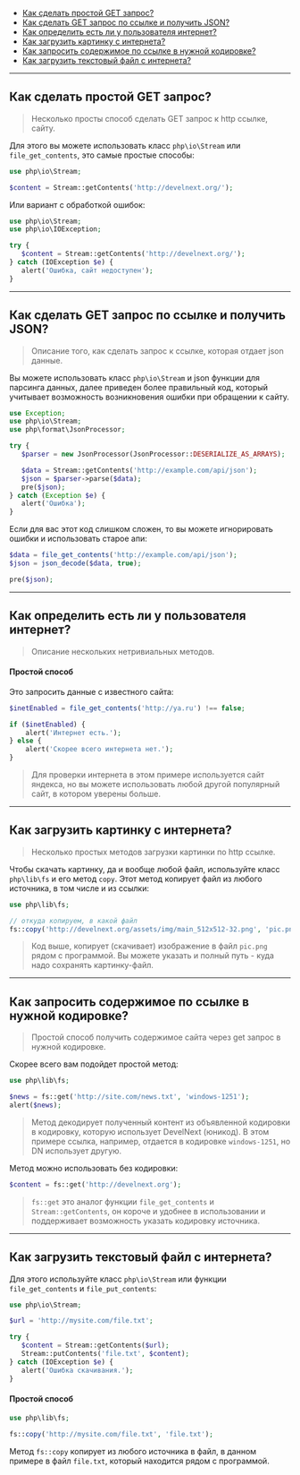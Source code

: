 - [Как сделать простой GET запрос?](#get-request)
- [Как сделать GET запрос по ссылке и получить JSON?](#get-json)
- [Как определить есть ли у пользователя интернет?](#check-inet)
- [Как загрузить картинку с интернета?](#get-image)
- [Как запросить содержимое по ссылке в нужной кодировке?](#get-content)
- [Как загрузить текстовый файл с интернета?](#get-text-file)

---

<a name=get-request />

## Как сделать простой GET запрос?
> Несколько просты способ сделать GET запрос к http ссылке, сайту.

Для этого вы можете использовать класс `php\io\Stream` или `file_get_contents`, это самые простые способы:

```php
use php\io\Stream;

$content = Stream::getContents('http://develnext.org/');
```

Или вариант с обработкой ошибок:

```php
use php\io\Stream;
use php\io\IOException;

try {
   $content = Stream::getContents('http://develnext.org/');
} catch (IOException $e) {
   alert('Ошибка, сайт недоступен');
}
```

---

<a name=get-json />

## Как сделать GET запрос по ссылке и получить JSON?
> Описание того, как сделать запрос к ссылке, которая отдает json данные.

Вы можете использовать класс `php\io\Stream` и json функции для парсинга данных, далее приведен более правильный код, который учитывает возможность возникновения ошибки при обращении к сайту.

```php
use Exception;
use php\io\Stream;
use php\format\JsonProcessor;

try {
   $parser = new JsonProcessor(JsonProcessor::DESERIALIZE_AS_ARRAYS);

   $data = Stream::getContents('http://example.com/api/json');
   $json = $parser->parse($data);
   pre($json);
} catch (Exception $e) {
   alert('Ошибка');
}
```

Если для вас этот код слишком сложен, то вы можете игнорировать ошибки и использовать старое апи:

```php
$data = file_get_contents('http://example.com/api/json');
$json = json_decode($data, true);

pre($json);
```

---

<a name=check-inet />

## Как определить есть ли у пользователя интернет?
> Описание нескольких нетривиальных методов.

#### Простой способ

Это запросить данные с известного сайта:

```php
$inetEnabled = file_get_contents('http://ya.ru') !== false;

if ($inetEnabled) {
    alert('Интернет есть.');
} else {
    alert('Скорее всего интернета нет.');
}
```

> Для проверки интернета в этом примере используется сайт яндекса, но вы можете использовать любой другой популярный сайт, в котором уверены больше.

---

<a name=get-image />

## Как загрузить картинку с интернета?
> Несколько простых методов загрузки картинки по http ссылке.

Чтобы скачать картинку, да и вообще любой файл, используйте класс `php\lib\fs` и его метод `copy`. Этот метод копирует файл из любого источника, в том числе и из ссылки:

```php
use php\lib\fs;

// откуда копируем, в какой файл
fs::copy('http://develnext.org/assets/img/main_512x512-32.png', 'pic.png');
```

> Код выше, копирует (скачивает) изображение в файл `pic.png` рядом с программой. Вы можете указать и полный путь - куда надо сохранять картинку-файл.

---

<a name=get-content />

## Как запросить содержимое по ссылке в нужной кодировке?
> Простой способ получить содержимое сайта через get запрос в нужной кодировке.

Скорее всего вам подойдет простой метод:

```php
use php\lib\fs;

$news = fs::get('http://site.com/news.txt', 'windows-1251');
alert($news);
```

> Метод декодирует полученный контент из объявленной кодировки в кодировку, которую использует DevelNext (юникод). В этом примере ссылка, например, отдается в кодировке `windows-1251`, но DN использует другую.

Метод можно использовать без кодировки:

```php
$content = fs::get('http://develnext.org');
```

> `fs::get` это аналог функции `file_get_contents` и `Stream::getContents`, он короче и удобнее в использовании и поддерживает возможность указать кодировку источника.

---

<a name=get-text-file />

## Как загрузить текстовый файл с интернета?

Для этого используйте класс `php\io\Stream` или функции `file_get_contents` и `file_put_contents`:

```php
use php\io\Stream;

$url = 'http://mysite.com/file.txt';

try {
   $content = Stream::getContents($url);
   Stream::putContents('file.txt', $content);
} catch (IOException $e) {
   alert('Ошибка скачивания.');
}
```

#### Простой способ

```php
use php\lib\fs;

fs::copy('http://mysite.com/file.txt', 'file.txt');
```

Метод `fs::copy` копирует из любого источника в файл, в данном примере в файл `file.txt`, который находится рядом с программой.